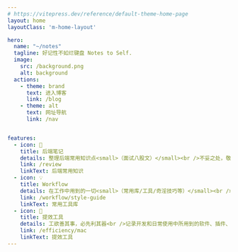 ```yaml
---
# https://vitepress.dev/reference/default-theme-home-page
layout: home
layoutClass: 'm-home-layout'

hero:
  name: "~/notes"
  tagline: 好记性不如烂键盘 Notes to Self.
  image:
    src: /background.png
    alt: background
  actions:
    - theme: brand
      text: 进入博客
      link: /blog
    - theme: alt
      text: 网址导航
      link: /nav


features:
  - icon: 📖
    title: 后端笔记
    details: 整理后端常用知识点<small>（面试八股文）</small><br />不妥之处，敬请雅正
    link: /review
    linkText: 后端常用知识
  - icon: 💡
    title: Workflow
    details: 在工作中用到的一切<small>（常用库/工具/奇淫技巧等）</small><br />提高工作效率
    link: /workflow/style-guide
    linkText: 常用工具库
  - icon: 🧰
    title: 提效工具
    details: 工欲善其事，必先利其器<br />记录开发和日常使用中所用到的软件、插件、扩展等
    link: /efficiency/mac
    linkText: 提效工具
---
```


<!-- <ClientOnly><Heatmap /></ClientOnly> -->

<style>
.m-home-layout .image-src:hover {
  transform: translate(-50%, -50%) rotate(666turn);
  transition: transform 59s 1s cubic-bezier(0.3, 0, 0.8, 1);
}

.m-home-layout .details small {
  opacity: 0.8;
}

.m-home-layout .item:last-child .details {
  display: flex;
  justify-content: flex-end;
  align-items: end;
}

@media (min-width: 768px) {
  .VPHome {
    margin-top:80px !important;
    margin-bottom: 50px !important;
  }
}
@media (min-width: 960px) {
    .VPFeatures{
      margin-top:20px !important;
    }
}
</style>
